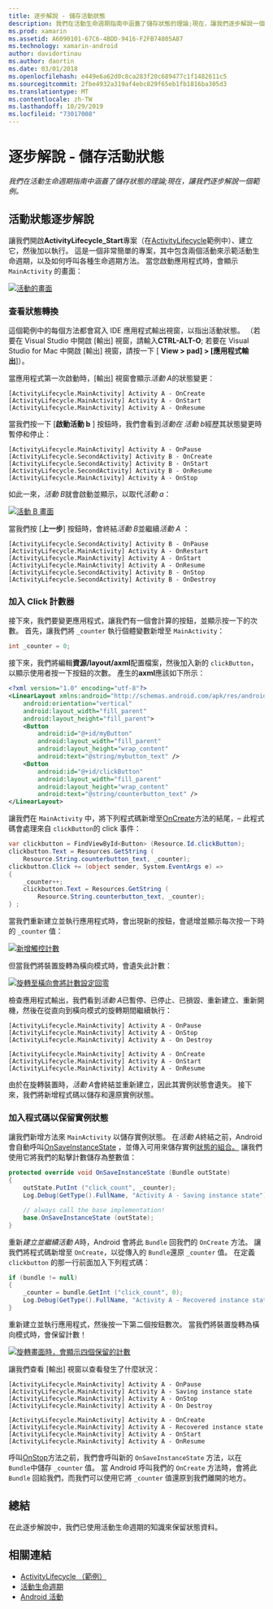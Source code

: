 ```yaml
---
title: 逐步解說 - 儲存活動狀態
description: 我們在活動生命週期指南中涵蓋了儲存狀態的理論;現在，讓我們逐步解說一個範例。
ms.prod: xamarin
ms.assetid: A6090101-67C6-4BDD-9416-F2FB74805A87
ms.technology: xamarin-android
author: davidortinau
ms.author: daortin
ms.date: 03/01/2018
ms.openlocfilehash: e449e6a62d0c8ca283f20c689477c1f1482611c5
ms.sourcegitcommit: 2fbe4932a319af4ebc829f65eb1fb1816ba305d3
ms.translationtype: MT
ms.contentlocale: zh-TW
ms.lasthandoff: 10/29/2019
ms.locfileid: "73017008"
---
```

# <a name="walkthrough---saving-the-activity-state"></a>逐步解說 - 儲存活動狀態

_我們在活動生命週期指南中涵蓋了儲存狀態的理論;現在，讓我們逐步解說一個範例。_

## <a name="activity-state-walkthrough"></a>活動狀態逐步解說

讓我們開啟**ActivityLifecycle_Start**專案（在[ActivityLifecycle](https://docs.microsoft.com/samples/xamarin/monodroid-samples/activitylifecycle)範例中）、建立它，然後加以執行。 這是一個非常簡單的專案，其中包含兩個活動來示範活動生命週期，以及如何呼叫各種生命週期方法。 當您啟動應用程式時，會顯示 `MainActivity` 的畫面：

[![活動的畫面](saving-state-images/01-activity-a-sml.png)](saving-state-images/01-activity-a.png#lightbox)

### <a name="viewing-state-transitions"></a>查看狀態轉換

這個範例中的每個方法都會寫入 IDE 應用程式輸出視窗，以指出活動狀態。 （若要在 Visual Studio 中開啟 [輸出] 視窗，請輸入**CTRL-ALT-O**; 若要在 Visual Studio for Mac 中開啟 [輸出] 視窗，請按一下 [ **View > pad] > [應用程式輸出**]）。

當應用程式第一次啟動時，[輸出] 視窗會顯示*活動 A*的狀態變更： 

```shell
[ActivityLifecycle.MainActivity] Activity A - OnCreate
[ActivityLifecycle.MainActivity] Activity A - OnStart
[ActivityLifecycle.MainActivity] Activity A - OnResume
```

當我們按一下 [**啟動活動 b** ] 按鈕時，我們會看到*活動在* *活動 b*經歷其狀態變更時暫停和停止： 

```shell
[ActivityLifecycle.MainActivity] Activity A - OnPause
[ActivityLifecycle.SecondActivity] Activity B - OnCreate
[ActivityLifecycle.SecondActivity] Activity B - OnStart
[ActivityLifecycle.SecondActivity] Activity B - OnResume
[ActivityLifecycle.MainActivity] Activity A - OnStop
```

如此一來，*活動 B*就會啟動並顯示，以取代*活動 a*： 

[![活動 B 畫面](saving-state-images/02-activity-b-sml.png)](saving-state-images/02-activity-b.png#lightbox)

當我們按 [**上一步**] 按鈕時，會終結*活動 B*並繼續*活動 A* ： 

```shell
[ActivityLifecycle.SecondActivity] Activity B - OnPause
[ActivityLifecycle.MainActivity] Activity A - OnRestart
[ActivityLifecycle.MainActivity] Activity A - OnStart
[ActivityLifecycle.MainActivity] Activity A - OnResume
[ActivityLifecycle.SecondActivity] Activity B - OnStop
[ActivityLifecycle.SecondActivity] Activity B - OnDestroy
```

### <a name="adding-a-click-counter"></a>加入 Click 計數器

接下來，我們要變更應用程式，讓我們有一個會計算的按鈕，並顯示按一下的次數。 首先，讓我們將 `_counter` 執行個體變數新增至 `MainActivity`：

```csharp
int _counter = 0;
```

接下來，我們將編輯**資源/layout/axml**配置檔案，然後加入新的 `clickButton`，以顯示使用者按一下按鈕的次數。 產生的**axml**應該如下所示： 

```xml
<?xml version="1.0" encoding="utf-8"?>
<LinearLayout xmlns:android="http://schemas.android.com/apk/res/android"
    android:orientation="vertical"
    android:layout_width="fill_parent"
    android:layout_height="fill_parent">
    <Button
        android:id="@+id/myButton"
        android:layout_width="fill_parent"
        android:layout_height="wrap_content"
        android:text="@string/mybutton_text" />
    <Button
        android:id="@+id/clickButton"
        android:layout_width="fill_parent"
        android:layout_height="wrap_content"
        android:text="@string/counterbutton_text" />
</LinearLayout>
```

讓我們在 `MainActivity` 中，將下列程式碼新增至[OnCreate](xref:Android.App.Activity.OnCreate*)方法的結尾，&ndash; 此程式碼會處理來自 `clickButton`的 click 事件：

```csharp
var clickbutton = FindViewById<Button> (Resource.Id.clickButton);
clickbutton.Text = Resources.GetString (
    Resource.String.counterbutton_text, _counter);
clickbutton.Click += (object sender, System.EventArgs e) =>
{
    _counter++;
    clickbutton.Text = Resources.GetString (
        Resource.String.counterbutton_text, _counter);
} ;
```

當我們重新建立並執行應用程式時，會出現新的按鈕，會遞增並顯示每次按一下時的 `_counter` 值：

[![新增觸控計數](saving-state-images/03-touched-sml.png)](saving-state-images/03-touched.png#lightbox)

但當我們將裝置旋轉為橫向模式時，會遺失此計數：

[![旋轉至橫向會將計數設定回零](saving-state-images/05-rotate-nosave-sml.png)](saving-state-images/05-rotate-nosave.png#lightbox)

檢查應用程式輸出，我們看到*活動 A*已暫停、已停止、已損毀、重新建立、重新開機，然後在從直向到橫向模式的旋轉期間繼續執行： 

```shell
[ActivityLifecycle.MainActivity] Activity A - OnPause
[ActivityLifecycle.MainActivity] Activity A - OnStop
[ActivityLifecycle.MainActivity] Activity A - On Destroy

[ActivityLifecycle.MainActivity] Activity A - OnCreate
[ActivityLifecycle.MainActivity] Activity A - OnStart
[ActivityLifecycle.MainActivity] Activity A - OnResume
```

由於在旋轉裝置時，*活動 A*會終結並重新建立，因此其實例狀態會遺失。 接下來，我們將新增程式碼以儲存和還原實例狀態。

### <a name="adding-code-to-preserve-instance-state"></a>加入程式碼以保留實例狀態

讓我們新增方法來 `MainActivity` 以儲存實例狀態。 在*活動 A*終結之前，Android 會自動呼叫[OnSaveInstanceState](xref:Android.App.Activity.OnSaveInstanceState*) ，並傳入可用來儲存實例[狀態的組合。](xref:Android.OS.Bundle) 讓我們使用它將我們的點擊計數儲存為整數值：

```csharp
protected override void OnSaveInstanceState (Bundle outState)
{
    outState.PutInt ("click_count", _counter);
    Log.Debug(GetType().FullName, "Activity A - Saving instance state");

    // always call the base implementation!
    base.OnSaveInstanceState (outState);    
}
```

重新*建立並繼續活動 A*時，Android 會將此 `Bundle` 回我們的 `OnCreate` 方法。 讓我們將程式碼新增至 `OnCreate`，以從傳入的 `Bundle`還原 `_counter` 值。 在定義 `clickbutton` 的那一行前面加入下列程式碼： 

```csharp
if (bundle != null)
{
    _counter = bundle.GetInt ("click_count", 0);
    Log.Debug(GetType().FullName, "Activity A - Recovered instance state");
}
```

重新建立並執行應用程式，然後按一下第二個按鈕數次。 當我們將裝置旋轉為橫向模式時，會保留計數！

[![旋轉畫面時，會顯示四個保留的計數](saving-state-images/06-rotate-save-sml.png)](saving-state-images/06-rotate-save.png#lightbox)

讓我們查看 [輸出] 視窗以查看發生了什麼狀況：

```shell
[ActivityLifecycle.MainActivity] Activity A - OnPause
[ActivityLifecycle.MainActivity] Activity A - Saving instance state
[ActivityLifecycle.MainActivity] Activity A - OnStop
[ActivityLifecycle.MainActivity] Activity A - On Destroy

[ActivityLifecycle.MainActivity] Activity A - OnCreate
[ActivityLifecycle.MainActivity] Activity A - Recovered instance state
[ActivityLifecycle.MainActivity] Activity A - OnStart
[ActivityLifecycle.MainActivity] Activity A - OnResume
```

呼叫[OnStop](xref:Android.App.Activity.OnStop)方法之前，我們會呼叫新的 `OnSaveInstanceState` 方法，以在 `Bundle`中儲存 `_counter` 值。 當 Android 呼叫我們的 `OnCreate` 方法時，會將此 `Bundle` 回給我們，而我們可以使用它將 `_counter` 值還原到我們離開的地方。

## <a name="summary"></a>總結

在此逐步解說中，我們已使用活動生命週期的知識來保留狀態資料。

## <a name="related-links"></a>相關連結

- [ActivityLifecycle （範例）](https://docs.microsoft.com/samples/xamarin/monodroid-samples/activitylifecycle)
- [活動生命週期](~/android/app-fundamentals/activity-lifecycle/index.md)
- [Android 活動](xref:Android.App.Activity)
